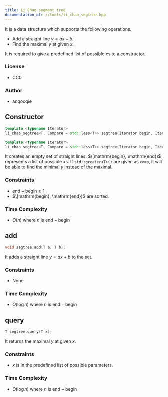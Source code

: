 ```yaml
---
title: Li Chao segment tree
documentation_of: //tools/li_chao_segtree.hpp
---
```


It is a data structure which supports the following operations.

- Add a straight line $y = ax + b$.
- Find the maximal $y$ at given $x$.

It is required to give a predefined list of possible $x$s to a constructor.

### License
- CC0

### Author
- anqooqie

## Constructor
```cpp
template <typename Iterator>
li_chao_segtree<T, Compare = std::less<T>> segtree(Iterator begin, Iterator end);

template <typename Iterator>
li_chao_segtree<T, Compare = std::less<T>> segtree(Iterator begin, Iterator end, Compare comp);
```

It creates an empty set of straight lines.
$\[mathrm{begin}, \mathrm{end})$ represents a list of possible $x$s.
If `std::greater<T>()` are given as `comp`, it will be able to find the minimal $y$ instead of the maximal.

### Constraints
- $\mathrm{end} - \mathrm{begin} \geq 1$
- $\[mathrm{begin}, \mathrm{end})$ are sorted.

### Time Complexity
- $O(n)$ where $n$ is $\mathrm{end} - \mathrm{begin}$

## add
```cpp
void segtree.add(T a, T b);
```

It adds a straight line $y = ax + b$ to the set.

### Constraints
- None

### Time Complexity
- $O(\log n)$ where $n$ is $\mathrm{end} - \mathrm{begin}$

## query
```cpp
T segtree.query(T x);
```

It returns the maximal $y$ at given $x$.

### Constraints
- $x$ is in the predefined list of possible parameters.

### Time Complexity
- $O(\log n)$ where $n$ is $\mathrm{end} - \mathrm{begin}$
